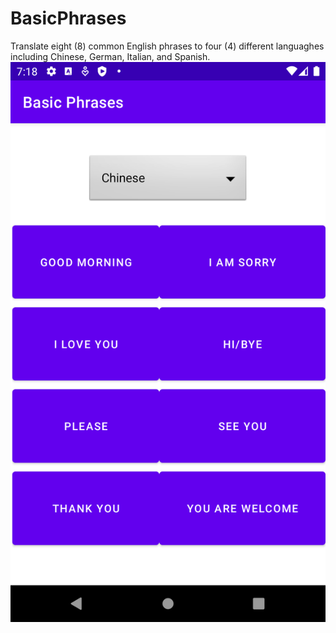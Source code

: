# BasicPhrases
Translate eight (8) common English phrases to four (4) different languaghes including Chinese, German, Italian, and Spanish.
![Product](./appImages/product.png)
